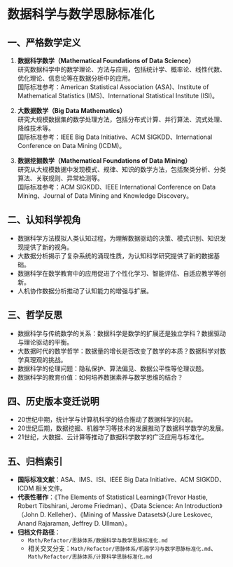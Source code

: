 # 数据科学与数学思脉标准化

## 一、严格数学定义

1. **数据科学数学（Mathematical Foundations of Data Science）**  
   研究数据科学中的数学理论、方法与应用，包括统计学、概率论、线性代数、优化理论、信息论等在数据分析中的应用。  
   国际标准参考：American Statistical Association (ASA)、Institute of Mathematical Statistics (IMS)、International Statistical Institute (ISI)。

2. **大数据数学（Big Data Mathematics）**  
   研究大规模数据集的数学处理方法，包括分布式计算、并行算法、流式处理、降维技术等。  
   国际标准参考：IEEE Big Data Initiative、ACM SIGKDD、International Conference on Data Mining (ICDM)。

3. **数据挖掘数学（Mathematical Foundations of Data Mining）**  
   研究从大规模数据中发现模式、规律、知识的数学方法，包括聚类分析、分类算法、关联规则、异常检测等。  
   国际标准参考：ACM SIGKDD、IEEE International Conference on Data Mining、Journal of Data Mining and Knowledge Discovery。

## 二、认知科学视角

- 数据科学方法模拟人类认知过程，为理解数据驱动的决策、模式识别、知识发现提供了新的视角。
- 大数据分析揭示了复杂系统的涌现性质，为认知科学研究提供了新的数据基础。
- 数据科学在数学教育中的应用促进了个性化学习、智能评估、自适应教学等创新。
- 人机协作数据分析推动了认知能力的增强与扩展。

## 三、哲学反思

- 数据科学与传统数学的关系：数据科学是数学的扩展还是独立学科？数据驱动与理论驱动的平衡。
- 大数据时代的数学哲学：数据量的增长是否改变了数学的本质？数据科学对数学真理观的挑战。
- 数据科学的伦理问题：隐私保护、算法偏见、数据公平性等伦理议题。
- 数据科学的教育价值：如何培养数据素养与数学思维的结合？

## 四、历史版本变迁说明

- 20世纪中期，统计学与计算机科学的结合推动了数据科学的兴起。
- 20世纪后期，数据挖掘、机器学习等技术的发展推动了数据科学数学的发展。
- 21世纪，大数据、云计算等推动了数据科学数学的广泛应用与标准化。

## 五、归档索引

- **国际标准文献**：ASA、IMS、ISI、IEEE Big Data Initiative、ACM SIGKDD、ICDM 相关文件。
- **代表性著作**：《The Elements of Statistical Learning》（Trevor Hastie, Robert Tibshirani, Jerome Friedman）、《Data Science: An Introduction》（John D. Kelleher）、《Mining of Massive Datasets》（Jure Leskovec, Anand Rajaraman, Jeffrey D. Ullman）。
- **归档文件路径**：  
  - `Math/Refactor/思脉体系/数据科学与数学思脉标准化.md`  
  - 相关交叉分支：`Math/Refactor/思脉体系/机器学习与数学思脉标准化.md`、`Math/Refactor/思脉体系/计算科学思脉标准化.md`
